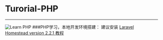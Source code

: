 # Turorial-PHP
----  
![Learn PHP](http://makeawebsitehub.com/wp-content/uploads/2016/02/learn-php.jpg)
###PHP学习，本地开发环境搭建：
建议安装 [Laravel Homestead version 2.2.1 教程](https://github.com/mayusa/Tutorial-Laravel/blob/master/LaravelHomesteadSetup.md)  